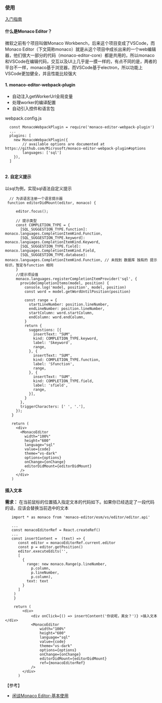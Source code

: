  ### 使用
[入门指南](https://github.com/react-monaco-editor/react-monaco-editor)

#### 什么是Monaco Editor？
微软之前有个项目叫做Monaco Workbench，后来这个项目变成了VSCode，而Monaco Editor（下文简称monaco）就是从这个项目中成长出来的一个web编辑器，他们很大一部分的代码（monaco-editor-core）都是共用的，所以monaco和VSCode在编辑代码，交互以及UI上几乎是一摸一样的，有点不同的是，两者的平台不一样，monaco基于浏览器，而VSCode基于electron，所以功能上VSCode更加健全，并且性能比较强大

#### 1. monaco-editor-webpack-plugin
- 自动注入getWorkerUrl全局变量
- 处理worker的编译配置
- 自动引入控件和语言包

webpack.config.js
```
  const MonacoWebpackPlugin = require('monaco-editor-webpack-plugin')
  ...
  plugins: [
    new MonacoWebpackPlugin({
        // available options are documented at https://github.com/Microsoft/monaco-editor-webpack-plugin#options
        languages: ['sql']
    }),
  ]
   
```

#### 2. 自定义提示

以sql为例，实现sql语法自定义提示
 ```
   // 为该语言注册一个语言提示器
  function editorDidMount(editor, monaco) {

      editor.focus();

      // 提示类型
      const COMPLETION_TYPE = {
        [SQL_SUGGESTION_TYPE.function]: monaco.languages.CompletionItemKind.Function,
        [SQL_SUGGESTION_TYPE.keyword]: monaco.languages.CompletionItemKind.Keyword,
        [SQL_SUGGESTION_TYPE.field]: monaco.languages.CompletionItemKind.Field,
        [SQL_SUGGESTION_TYPE.database]: monaco.languages.CompletionItemKind.Function, // 未找到 数据库 独有的 提示标识，暂定与function 相同
      }
      //提示项设值
      monaco.languages.registerCompletionItemProvider('sql', {
        provideCompletionItems(model, position) {
          console.log('model, position', model, position)
          const word = model.getWordUntilPosition(position)

          const range = {
            startLineNumber: position.lineNumber,
            endLineNumber: position.lineNumber,
            startColumn: word.startColumn,
            endColumn: word.endColumn,
          }
          return {
            suggestions: [{
              insertText: "SUM",
              kind: COMPLETION_TYPE.keyword,
              label: 'Skeyword',
              range,
            }, {
              insertText: "SUM",
              kind: COMPLETION_TYPE.function,
              label: 'Sfunction',
              range,
            }, {
              insertText: "SUM",
              kind: COMPLETION_TYPE.field,
              label: 'sfield',
              range,
            }],
          }
        },
        triggerCharacters: [' ', '.'],
      });
    }

    return (
      <div>
        <MonacoEditor
          width="100%"
          height="600"
          language="sql"
          value={code}
          theme="vs-dark"
          options={options}
          onChange={onChange}
          editorDidMount={editorDidMount}
        />
      </div>
    ) 
```
#### 插入文本
**需求：** 在当前鼠标的位置插入指定文本的代码如下。如果你已经选定了一段代码的话，应该会替换当前选中的文本
```
   import * as monaco from 'monaco-editor/esm/vs/editor/editor.api'

   ...
   const monacoEditorRef = React.createRef()
   ...
   const insertContent =  (text) => {
      const editor = monacoEditorRef.current.editor
      const p = editor.getPosition()
      editor.executeEdits('',
      [
        {
          range: new monaco.Range(p.lineNumber,
            p.column,
            p.lineNumber,
            p.column),
          text: text
        }
      ]
    )
    }

    return (
        <div>
            <div onClick={() => insertContent('你说呢，美女？')} >插入文本</div>
            <MonacoEditor
                width="100%"
                height="600"
                language="sql"
                value={code}
                theme="vs-dark"
                options={options}
                onChange={onChange}
                editorDidMount={editorDidMount}
                ref={monacoEditorRef}
            />
        </div>
      )  
```


【参考】
- [闲谈Monaco Editor-基本使用](https://juejin.im/entry/6844903711181897735)